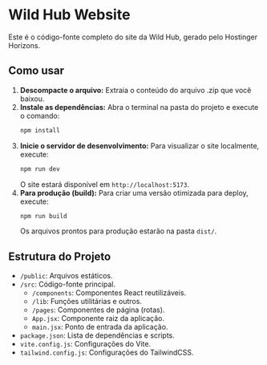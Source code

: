 # Wild Hub Website

Este é o código-fonte completo do site da Wild Hub, gerado pelo Hostinger Horizons.

## Como usar

1.  **Descompacte o arquivo:** Extraia o conteúdo do arquivo .zip que você baixou.
2.  **Instale as dependências:** Abra o terminal na pasta do projeto e execute o comando:
    ```bash
    npm install
    ```
3.  **Inicie o servidor de desenvolvimento:** Para visualizar o site localmente, execute:
    ```bash
    npm run dev
    ```
    O site estará disponível em `http://localhost:5173`.
4.  **Para produção (build):** Para criar uma versão otimizada para deploy, execute:
    ```bash
    npm run build
    ```
    Os arquivos prontos para produção estarão na pasta `dist/`.

## Estrutura do Projeto

-   `/public`: Arquivos estáticos.
-   `/src`: Código-fonte principal.
    -   `/components`: Componentes React reutilizáveis.
    -   `/lib`: Funções utilitárias e outros.
    -   `/pages`: Componentes de página (rotas).
    -   `App.jsx`: Componente raiz da aplicação.
    -   `main.jsx`: Ponto de entrada da aplicação.
-   `package.json`: Lista de dependências e scripts.
-   `vite.config.js`: Configurações do Vite.
-   `tailwind.config.js`: Configurações do TailwindCSS.
